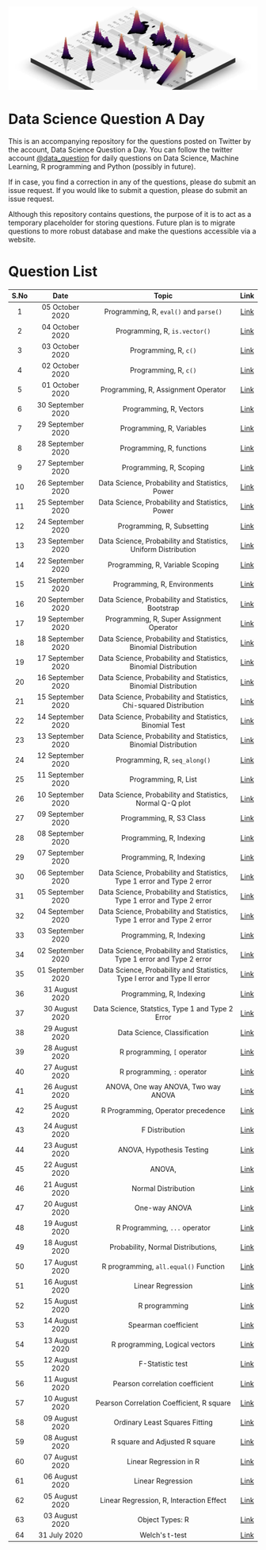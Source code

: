 ![](logo.png)
# Data Science Question A Day

This is an accompanying repository for the questions posted on Twitter by the account, Data Science Question a Day. You can follow the twitter account [@data_question](https://twitter.com/data_question) for daily questions on Data Science, Machine Learning, R programming and Python (possibly in future).

If in case, you find a correction in any of the questions, please do submit an issue request. If you would like to submit a question, please do submit an issue request.

Although this repository contains questions, the purpose of it is to act as a temporary placeholder for storing questions. Future plan is to migrate questions to more robust database and make the questions accessible via a website.

# Question List

|S.No|Date|Topic|Link|
|:---:|:---:|:---:|:---:|
|1|05 October 2020|Programming,  R,  `eval()` and `parse()`|[Link](./questions/q_05102020.md)|
|2|04 October 2020|Programming,  R,  `is.vector()`|[Link](./questions/q_04102020.md)|
|3|03 October 2020|Programming,  R,  `c()`|[Link](./questions/q_03102020.md)|
|4|02 October 2020|Programming,  R,  `c()`|[Link](./questions/q_02102020.md)|
|5|01 October 2020|Programming,  R,  Assignment Operator|[Link](./questions/q_01102020.md)|
|6|30 September 2020|Programming,  R,  Vectors|[Link](./questions/q_30092020.md)|
|7|29 September 2020|Programming,  R,  Variables|[Link](./questions/q_29092020.md)|
|8|28 September 2020|Programming,  R,  functions|[Link](./questions/q_28092020.md)|
|9|27 September 2020|Programming,  R,  Scoping|[Link](./questions/q_27092020.md)|
|10|26 September 2020|Data Science,  Probability and Statistics,  Power|[Link](./questions/q_26092020.md)|
|11|25 September 2020|Data Science,  Probability and Statistics,  Power|[Link](./questions/q_25092020.md)|
|12|24 September 2020|Programming,  R,  Subsetting|[Link](./questions/q_24092020.md)|
|13|23 September 2020|Data Science,  Probability and Statistics,  Uniform Distribution|[Link](./questions/q_23092020.md)|
|14|22 September 2020|Programming,  R,  Variable Scoping|[Link](./questions/q_22092020.md)|
|15|21 September 2020|Programming,  R,  Environments|[Link](./questions/q_21092020.md)|
|16|20 September 2020|Data Science,  Probability and Statistics,  Bootstrap|[Link](./questions/q_20092020.md)|
|17|19 September 2020|Programming,  R,  Super Assignment Operator|[Link](./questions/q_19092020.md)|
|18|18 September 2020|Data Science,  Probability and Statistics,  Binomial Distribution|[Link](./questions/q_18092020.md)|
|19|17 September 2020|Data Science,  Probability and Statistics,  Binomial Distribution|[Link](./questions/q_17092020.md)|
|20|16 September 2020|Data Science,  Probability and Statistics,  Binomial Distribution|[Link](./questions/q_16092020.md)|
|21|15 September 2020|Data Science,  Probability and Statistics,  Chi-squared Distribution|[Link](./questions/q_15092020.md)|
|22|14 September 2020|Data Science,  Probability and Statistics,  Binomial Test|[Link](./questions/q_14092020.md)|
|23|13 September 2020|Data Science,  Probability and Statistics,  Binomial Distribution|[Link](./questions/q_13092020.md)|
|24|12 September 2020|Programming,  R,  `seq_along()`|[Link](./questions/q_12092020.md)|
|25|11 September 2020|Programming,  R,  List|[Link](./questions/q_11092020.md)|
|26|10 September 2020|Data Science,  Probability and Statistics,  Normal Q-Q plot|[Link](./questions/q_10092020.md)|
|27|09 September 2020|Programming,  R,  S3 Class|[Link](./questions/q_09092020.md)|
|28|08 September 2020|Programming,  R,  Indexing|[Link](./questions/q_08092020.md)|
|29|07 September 2020|Programming,  R,  Indexing|[Link](./questions/q_07092020.md)|
|30|06 September 2020|Data Science,  Probability and Statistics,  Type 1 error and Type 2 error|[Link](./questions/q_06092020.md)|
|31|05 September 2020|Data Science,  Probability and Statistics,  Type 1 error and Type 2 error|[Link](./questions/q_05092020.md)|
|32|04 September 2020|Data Science,  Probability and Statistics,  Type 1 error and Type 2 error|[Link](./questions/q_04092020.md)|
|33|03 September 2020|Programming,  R,  Indexing|[Link](./questions/q_03092020.md)|
|34|02 September 2020|Data Science,  Probability and Statistics,  Type 1 error and Type 2 error|[Link](./questions/q_02092020.md)|
|35|01 September 2020|Data Science,  Probability and Statistics,  Type I error and Type II error|[Link](./questions/q_01092020.md)|
|36|31 August 2020|Programming,  R,  Indexing|[Link](./questions/q_31082020.md)|
|37|30 August 2020|Data Science,  Statstics,  Type 1 and Type 2 Error|[Link](./questions/q_30082020.md)|
|38|29 August 2020|Data Science,  Classification|[Link](./questions/q_29082020.md)|
|39|28 August 2020|R programming,  `[` operator|[Link](./questions/q_28082020.md)|
|40|27 August 2020|R programming,  `:` operator|[Link](./questions/q_27082020.md)|
|41|26 August 2020|ANOVA,  One way ANOVA,  Two way ANOVA|[Link](./questions/q_26082020.md)|
|42|25 August 2020|R Programming,  Operator precedence|[Link](./questions/q_25082020.md)|
|43|24 August 2020|F Distribution|[Link](./questions/q_24082020.md)|
|44|23 August 2020|ANOVA,  Hypothesis Testing|[Link](./questions/q_23082020.md)|
|45|22 August 2020|ANOVA, 	|[Link](./questions/q_22082020.md)|
|46|21 August 2020|Normal Distribution|[Link](./questions/q_21082020.md)|
|47|20 August 2020|One-way ANOVA|[Link](./questions/q_20082020.md)|
|48|19 August 2020|R Programming,  `...` operator|[Link](./questions/q_19082020.md)|
|49|18 August 2020|Probability,  Normal Distributions, 	|[Link](./questions/q_18082020.md)|
|50|17 August 2020|R programming,  `all.equal()` Function|[Link](./questions/q_17082020.md)|
|51|16 August 2020|Linear Regression|[Link](./questions/q_16082020.md)|
|52|15 August 2020|R programming|[Link](./questions/q_15082020.md)|
|53|14 August 2020|Spearman coefficient|[Link](./questions/q_14082020.md)|
|54|13 August 2020|R programming,  Logical vectors|[Link](./questions/q_13082020.md)|
|55|12 August 2020|F-Statistic test|[Link](./questions/q_12082020.md)|
|56|11 August 2020|Pearson correlation coefficient|[Link](./questions/q_11082020.md)|
|57|10 August 2020|Pearson Correlation Coefficient,  R square|[Link](./questions/q_10082020.md)|
|58|09 August 2020|Ordinary Least Squares Fitting|[Link](./questions/q_09082020.md)|
|59|08 August 2020|R square and Adjusted R square|[Link](./questions/q_08082020.md)|
|60|07 August 2020|Linear Regression in R|[Link](./questions/q_07082020.md)|
|61|06 August 2020|Linear Regression|[Link](./questions/q_06082020.md)|
|62|05 August 2020|Linear Regression,  R,  Interaction Effect|[Link](./questions/q_05082020.md)|
|63|03 August 2020|Object Types: R|[Link](./questions/q_03082020.md)|
|64|31 July 2020|Welch's t-test|[Link](./questions/q_31072020.md)|
